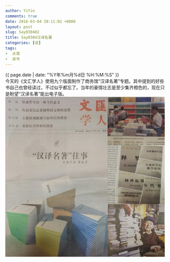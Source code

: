 ```yaml
---
author: YiYin
comments: true
date: 2016-03-04 20:11:02 +0800
layout: post
slug: Say030402
title: Say0304汉译名著
categories: [说]
tags:
-  点滴
-  读书
---
```

<div class="saying">
<div class="timestamp">{{ page.date | date: "%Y年%m月%d日 %H:%M:%S" }}</div>
今天的《文汇学人》使用九个版面制作了商务馆“汉译名著”专题。其中提到的好些书自己也曾经读过，不过似乎都忘了。当年的豪情壮志是至少集齐橙色的，现在只是盼望“汉译名著”能出电子版。<br/>
<img src="/public/images/hanyimingzhu.jpg"/>
</div>
